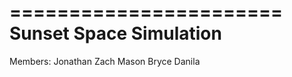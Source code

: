 =======================
Sunset Space Simulation
=======================
Members: 
Jonathan
Zach
Mason
Bryce
Danila
